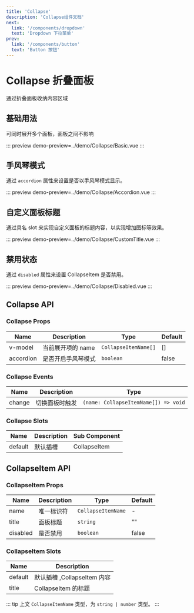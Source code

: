 ```yaml
---
title: 'Collapse'
description: 'Collapse组件文档'
next:
  link: '/components/dropdown'
  text: 'Dropdown 下拉菜单'
prev:
  link: '/components/button'
  text: 'Button 按钮'
---
```


# Collapse 折叠面板

通过折叠面板收纳内容区域

## 基础用法

可同时展开多个面板，面板之间不影响

::: preview
demo-preview=../demo/Collapse/Basic.vue
:::

## 手风琴模式

通过 `accordion` 属性来设置是否以手风琴模式显示。

::: preview
demo-preview=../demo/Collapse/Accordion.vue
:::

## 自定义面板标题

通过具名 slot 来实现自定义面板的标题内容，以实现增加图标等效果。

::: preview
demo-preview=../demo/Collapse/CustomTitle.vue
:::

## 禁用状态

通过 `disabled` 属性来设置 CollapseItem 是否禁用。

::: preview
demo-preview=../demo/Collapse/Disabled.vue
:::

## Collapse API

### Collapse Props

| Name      | Description        | Type                 | Default |
| --------- | ------------------ | -------------------- | ------- |
| v-model   | 当前展开项的 name  | `CollapseItemName[]` | []      |
| accordion | 是否开启手风琴模式 | `boolean`            | false   |

### Collapse Events

| Name   | Description    | Type                                 |
| ------ | -------------- | ------------------------------------ |
| change | 切换面板时触发 | `(name: CollapseItemName[]) => void` |

### Collapse Slots

| Name    | Description | Sub Component |
| ------- | ----------- | ------------- |
| default | 默认插槽    | CollapseItem  |

## CollapseItem API

### CollapseItem Props

| Name     | Description | Type               | Default |
| -------- | ----------- | ------------------ | ------- |
| name     | 唯一标识符  | `CollapseItemName` | -       |
| title    | 面板标题    | `string`           | ""      |
| disabled | 是否禁用    | `boolean`          | false   |

### CollapseItem Slots

| Name    | Description                 |
| ------- | --------------------------- |
| default | 默认插槽 ,CollapseItem 内容 |
| title   | CollapseItem 的标题         |

::: tip
上文 `CollapseItemName` 类型，为 `string | number` 类型。
:::
